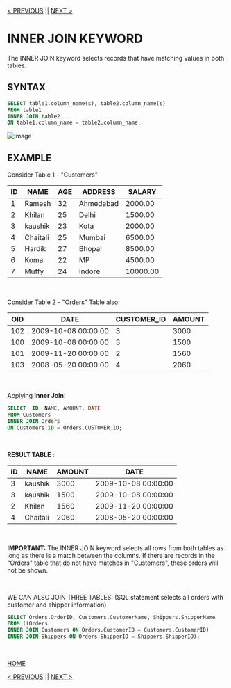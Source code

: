 [< PREVIOUS](joins.md) || [NEXT >](leftjoin.md)

# INNER JOIN KEYWORD 

The INNER JOIN keyword selects records that have matching values in both tables.

## SYNTAX

```sql
SELECT table1.column_name(s), table2.column_name(s)
FROM table1
INNER JOIN table2
ON table1.column_name = table2.column_name;
```

![image](https://user-images.githubusercontent.com/63160825/120473781-041e4b80-c3c5-11eb-93da-dd65f9b1b74e.png)

## EXAMPLE

Consider Table 1 - "Customers"

| ID | NAME     | AGE | ADDRESS   | SALARY   |
| -- | -------- | --- | --------- | -------- |
|  1 | Ramesh   |  32 | Ahmedabad |  2000.00 |
|  2 | Khilan   |  25 | Delhi     |  1500.00 |
|  3 | kaushik  |  23 | Kota      |  2000.00 |
|  4 | Chaitali |  25 | Mumbai    |  6500.00 |
|  5 | Hardik   |  27 | Bhopal    |  8500.00 |
|  6 | Komal    |  22 | MP        |  4500.00 |
|  7 | Muffy    |  24 | Indore    | 10000.00 |

<br />

Consider Table 2 -  "Orders" Table also:

|OID  | DATE                | CUSTOMER_ID | AMOUNT |
| --- | ------------------- | ----------- | ------ |
| 102 | 2009-10-08 00:00:00 |           3 |   3000 |
| 100 | 2009-10-08 00:00:00 |           3 |   1500 |
| 101 | 2009-11-20 00:00:00 |           2 |   1560 |
| 103 | 2008-05-20 00:00:00 |           4 |   2060 |

<br />

Applying **Inner Join**:

```sql
SELECT  ID, NAME, AMOUNT, DATE
FROM Customers
INNER JOIN Orders
ON Customers.ID = Orders.CUSTOMER_ID;
```

<br />

**RESULT TABLE :**

| ID | NAME     | AMOUNT | DATE                |
| -- | -------- | ------ | --------------------|
|  3 | kaushik  |   3000 | 2009-10-08 00:00:00 |
|  3 | kaushik  |   1500 | 2009-10-08 00:00:00 |
|  2 | Khilan   |   1560 | 2009-11-20 00:00:00 |
|  4 | Chaitali |   2060 | 2008-05-20 00:00:00 |

<br />

**IMPORTANT:** The INNER JOIN keyword selects all rows from both tables as long as there is a match between the columns. If there are records in the "Orders" table that do not have matches in "Customers", these orders will not be shown.

<br />

WE CAN ALSO JOIN THREE TABLES: (SQL statement selects all orders with customer and shipper information) 
```SQL
SELECT Orders.OrderID, Customers.CustomerName, Shippers.ShipperName
FROM ((Orders
INNER JOIN Customers ON Orders.CustomerID = Customers.CustomerID)
INNER JOIN Shippers ON Orders.ShipperID = Shippers.ShipperID);
```

<br />

[HOME](README.md)

[< PREVIOUS](joins.md) || [NEXT >](leftjoin.md)
